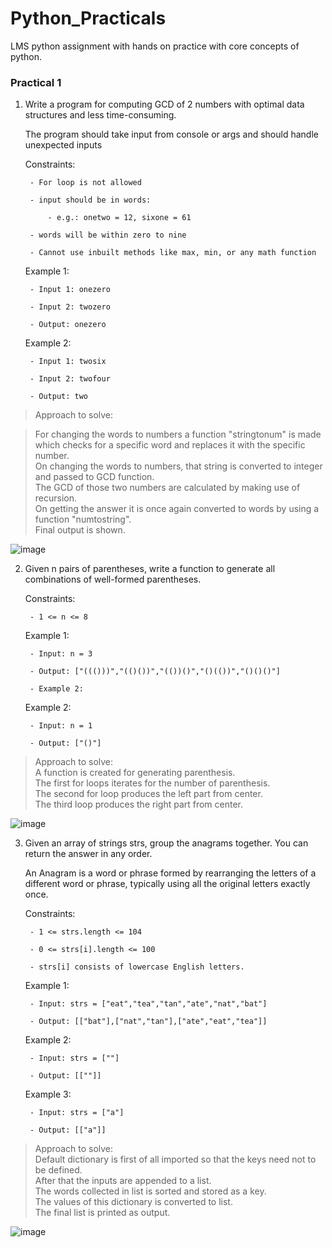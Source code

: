 # Python_Practicals
LMS python assignment with hands on practice with core concepts of python.

### Practical 1

1. Write a program for computing GCD of 2 numbers with optimal data structures and less time-consuming.

    The program should take input from console or args and should handle unexpected inputs    

    Constraints:

        - For loop is not allowed

        - input should be in words:

            - e.g.: onetwo = 12, sixone = 61

        - words will be within zero to nine

        - Cannot use inbuilt methods like max, min, or any math function    

    Example 1:

        - Input 1: onezero

        - Input 2: twozero

        - Output: onezero

    Example 2:

        - Input 1: twosix

        - Input 2: twofour

        - Output: two
        
> Approach to solve:  

> For changing the words to numbers a function "stringtonum" is made which checks for a specific word and replaces it with the specific number.  
> On changing the words to numbers, that string is converted to integer and passed to GCD function.  
> The GCD of those two numbers are calculated by making use of recursion.  
> On getting the answer it is once again converted to words by using a function "numtostring".  
> Final output is shown.  

![image](https://user-images.githubusercontent.com/125239162/227108433-24c8f1b7-1523-4208-ad04-43e60242e645.png)

2. Given n pairs of parentheses, write a function to generate all combinations of well-formed parentheses.

    Constraints:

        - 1 <= n <= 8

    Example 1:

        - Input: n = 3

        - Output: ["((()))","(()())","(())()","()(())","()()()"]

        - Example 2:

    Example 2:

        - Input: n = 1

        - Output: ["()"] 

> Approach to solve:  
> A function is created for generating parenthesis.  
> The first for loops iterates for the number of parenthesis.  
> The second for loop produces the left part from center.  
> The third loop produces the right part from center.  

![image](https://user-images.githubusercontent.com/125239162/227128584-67789751-e257-4fc2-8ec4-2a74d58b8a03.png)


3. Given an array of strings strs, group the anagrams together. You can return the answer in any order.

    An Anagram is a word or phrase formed by rearranging the letters of a different word or phrase, typically using all the original letters exactly once.

    Constraints:

        - 1 <= strs.length <= 104

        - 0 <= strs[i].length <= 100

        - strs[i] consists of lowercase English letters.

    Example 1:

        - Input: strs = ["eat","tea","tan","ate","nat","bat"]

        - Output: [["bat"],["nat","tan"],["ate","eat","tea"]]

    Example 2:

        - Input: strs = [""]

        - Output: [[""]]

    Example 3:

        - Input: strs = ["a"]

        - Output: [["a"]]

> Approach to solve:  
> Default dictionary is first of all imported so that the keys need not to be defined.  
> After that the inputs are appended to a list.  
> The words collected in list is sorted and stored as a key.  
> The values of this dictionary is converted to list.  
> The final list is printed as output.  



![image](https://user-images.githubusercontent.com/125239162/227140282-477bf877-c0ca-40be-90d8-26cc7bd198c4.png)

